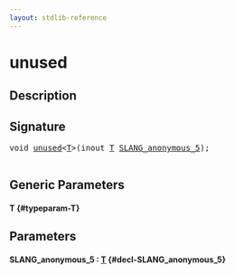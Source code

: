 ```yaml
---
layout: stdlib-reference
---
```


# unused

## Description





## Signature 

<pre>
<span class="code_keyword">void</span> <a href="/stdlib-reference/global-decls/unused">unused</a>&lt;<a href="/stdlib-reference/global-decls/unused#typeparam-T" class="code_type">T</a>&gt;(<span class="code_keyword">inout</span> <a href="/stdlib-reference/global-decls/unused#typeparam-T" class="code_type">T</a> <a href="/stdlib-reference/global-decls/unused#decl-SLANG_anonymous_5" class="code_param">SLANG_anonymous_5</a>);

</pre>

## Generic Parameters

#### T {#typeparam-T}

## Parameters

#### SLANG\_anonymous\_5  : [T](/stdlib-reference/global-decls/unused#typeparam-T) {#decl-SLANG_anonymous_5}

